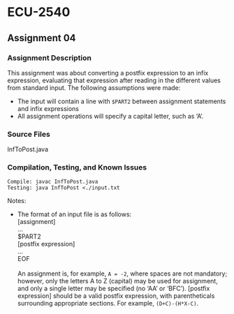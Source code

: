 # ECU-2540

## Assignment 04
### Assignment Description
This assignment was about converting a postfix expression to an infix expression, evaluating that expression after reading in the different values from standard input. The following assumptions were made:
- The input will contain a line with `$PART2` between assignment statements and infix expressions
- All assignment operations will specify a capital letter, such as ‘A’.
### Source Files
InfToPost.java
### Compilation, Testing, and Known Issues
```
Compile: javac InfToPost.java
Testing: java InfToPost <./input.txt
```
Notes:
- The format of an input file is as follows:<br/>[assignment]<br/>...</br>$PART2<br/>[postfix expression]<br/>...<br/>EOF<br/><br/>An assignment is, for example, `A = -2`, where spaces are not mandatory; however, only the letters A to Z (capital) may be used for assignment, and only a single letter may be specified (no ‘AA’ or ‘BFC’). [postfix expression] should be a valid postfix expression, with parentheticals surrounding appropriate sections. For example, `(D+C)-(H*X-C)`.
